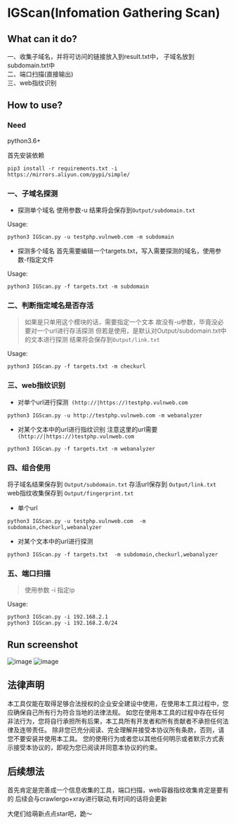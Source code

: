 # IGScan(Infomation Gathering Scan)
## What can it do? 
一、收集子域名，并将可访问的链接放入到result.txt中， 子域名放到subdomain.txt中
<br/>
二、端口扫描(直接输出)
<br/>
三、web指纹识别

## How to use?
### Need
python3.6+
<br>

首先安装依赖
```
pip3 install -r requirements.txt -i  https://mirrors.aliyun.com/pypi/simple/
```
### 一、子域名探测
- 探测单个域名 使用参数-u
结果将会保存到`Output/subdomain.txt`

Usage:
```
python3 IGScan.py -u testphp.vulnweb.com -m subdomain
```
- 探测多个域名
首先需要编辑一个targets.txt，写入需要探测的域名，使用参数-f指定文件

Usage: 
```
python3 IGScan.py -f targets.txt -m subdomain
```
### 二、判断指定域名是否存活
>如果是只单用这个模块的话，需要指定一个文本
故没有-u参数，毕竟没必要对一个url进行存活探测
但若是使用，是默认对Output/subdomain.txt中的文本进行探测
结果将会保存到`Output/link.txt`

Usage: 
```
python3 IGScan.py -f targets.txt -m checkurl
```
### 三、web指纹识别
- 对单个url进行探测` (http://|https://)testphp.vulnweb.com`
```
python3 IGScan.py -u http://testphp.vulnweb.com -m webanalyzer
```
- 对某个文本中的url进行指纹识别
注意这里的url需要` (http://|https://)testphp.vulnweb.com`
```
python3 IGScan.py -f targets.txt -m webanalyzer
```
### 四、组合使用
将子域名结果保存到
`Output/subdomain.txt`
存活url保存到
`Output/link.txt`
web指纹收集保存到
`Output/fingerprint.txt`
- 单个url
```
python3 IGScan.py -u testphp.vulnweb.com  -m subdomain,checkurl,webanalyzer
```
- 对某个文本中的url进行探测
```
python3 IGScan.py -f targets.txt  -m subdomain,checkurl,webanalyzer
```

### 五、端口扫描

>使用参数 -i 指定ip

Usage:
```
python3 IGScan.py -i 192.168.2.1
python3 IGScan.py -i 192.168.2.0/24
```


## Run screenshot
![image](https://github.com/ro4lsc/IGScan/blob/master/screenshot-1.png)
![image](https://github.com/ro4lsc/IGScan/blob/master/screenshot-2.png)

## 法律声明
本工具仅能在取得足够合法授权的企业安全建设中使用，在使用本工具过程中，您应确保自己所有行为符合当地的法律法规。 如您在使用本工具的过程中存在任何非法行为，您将自行承担所有后果，本工具所有开发者和所有贡献者不承担任何法律及连带责任。 除非您已充分阅读、完全理解并接受本协议所有条款，否则，请您不要安装并使用本工具。 您的使用行为或者您以其他任何明示或者默示方式表示接受本协议的，即视为您已阅读并同意本协议的约束。

## 后续想法
首先肯定是完善成一个信息收集的工具，端口扫描，web容器指纹收集肯定是要有的
后续会与crawlergo+xray进行联动,有时间的话将会更新

大佬们给萌新点点star吧，跪～
